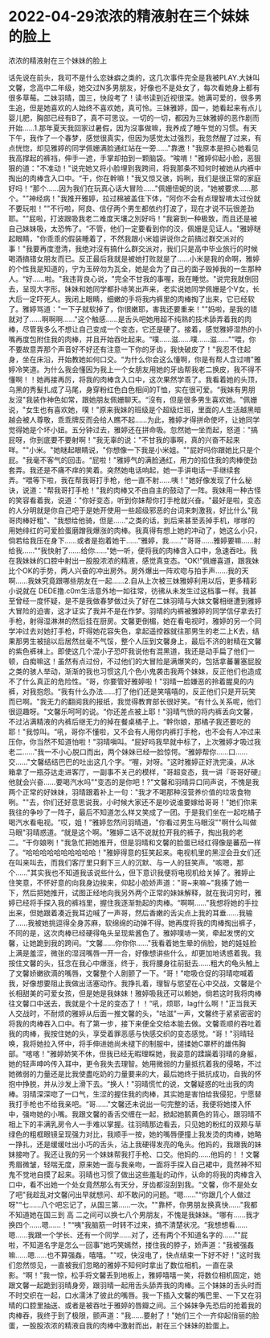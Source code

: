 # 2022-04-29浓浓的精液射在三个妹妹的脸上



浓浓的精液射在三个妹妹的脸上



话先说在前头，我可不是什么恋妹癖之类的，这几次事件完全是我被PLAY.大妹叫文馨，念高中二年级，她交过N多男朋友，好像也不是处女了，每次看她身上都有很多草莓。二妹羽晴，国三，快段考了！读书读到近视很深。她满可爱的，很多男生追，但是她喜欢的人始终不喜欢她，真可怜。三妹雅婷，国一，她看起来有点儿婴儿肥，胸部已经有B了，真不可思议。一切的一切，都因为三妹雅婷的恶作剧而开始……1.那年夏天我回家过暑假，因为沒事做嘛，我养成了睡午觉的习惯。有天下午，我作了一个春梦，感觉很真实，但因为感觉太过强烈，我忽然醒了过来，有点恍惚，却见雅婷的同学佩姗满脸通红站在一旁……"靠邀！"我原本是担心她看见我高撑起的裤裆，伸手一遮，手掌却拍到一颗脑袋。“唉唷！"雅婷仰起小脸，恶狠狠的道："不准动！"说完她又将小脸埋到我跨间，将我那条不知何时被她从内裤中掏出的肉棒含入口中。“干，你在幹嘛！"我又惊又骇，妈咧，我们是很正常的家庭好吗！“那个……因为我们在玩真心话大冒险……"佩姗忸妮的说，"她被要求……那个。""神经病！"我推开雅婷，拉过棉被盖住下体，"阿你不会有点理智唷太过份就不要玩啦！""不行啦，阿良、信仔两个男生都依约打波了，现在才说不玩很差劲耶。""屁啦，打波跟吸我老二难度天壤之別好吗！"我窘到一种极致，而且还是被自己妹妹吸，太恐怖了。“不管，他们一定要看到你的洨，佩姗是见证人。"雅婷瞇起眼睛，"你乖乖的假装睡着了，不然我跟小米姐讲说你之前搞过群交派对的事！"我要再度澄清，我绝对沒有搞什么群交派对，我们只是高中毕业旅行的时候喝酒搞错女朋友而已。反正最后我就是被她打败就是了……小米是我的命啊，雅婷的个性我是知道的，宁为玉碎勿为瓦全，她是会为了自己的面子毁掉我的一生那种人。“好……啦。"我违背良心说，"完全不甘我的事喔，我在睡觉。"说完我就倒回去，呈现大字形。妹妹和她同学都扑哧笑出声来，老实说她同学佩姗是个V女，长大后一定吓死人。我闭上眼睛，细嫩的手将我内裤里的肉棒掏了出来，它已经软了。雅婷骂道："一下子就软掉了，你很嫩耶，害我还要重来！""妈啦，是我的错就对了……啊啊啊……"这个触感……是舌头吧她用超不纯熟的技术舔弄着我的肉棒，尽管我多么不想让自己变成一个变态，它还是硬了。接着，感觉雅婷湿热的小嘴再度包附住我的肉棒，并且开始吞吐起来。“噗……滋……噗……滋……"“喂，你不要故意弄那个声音好不好还有注意一下你的牙齿，我快破皮了！"我忍不住起身，坐在床沿，开始教她如何口交。“为什么你会这么懂啊，你是有帮人含过唷"雅婷冷笑道。为什么我会懂因为我上一个女朋友用她的牙齿帮我老二换皮，我不得不懂啊！！她再接再厉，将我的肉棒含入口中，这次果然学乖了。我看着她的头顶，乌黑的秀髮扎成了马尾，身穿粉红色白色相间的T恤，实在很可爱。“我妹有男朋友沒"我装作神色如常，跟她朋友佩姗聊天。“沒有，但是很多男生喜欢她。"佩姗说，"女生也有喜欢她，噗！"原来我妹的班级是个超级烂班，里面的人生活越黑暗越会被人尊敬，乖乖牌反而会给人瞧不起……为此，雅婷才得拼命使坏，让她同学觉得她是个坏小妞。五分钟过去，雅婷还在拼命吸。忽然她一坐而起，怒道："搞屁呀，你到底要不要射啊！"我无辜的说："不甘我的事啊，真的兴奋不起来咩。""小米。"她瞇起眼睛说，"你想像一下我是小米姐。""屁好吗你跟她比只是个屁。"我毫不客气的回击。“屁啦！"雅婷气的满脸通红，用力的掐住我的肉棒使劲套弄。我还是不痛不痒的笑着。突然她电话响起，她一手讲电话一手继续套弄。“喂等下啦，我在帮我哥打手枪，他一直不射……咦！"她好像发现了什么秘诀，说道："帮我哥打手枪！"我的肉棒又不由自主的鼓动了一阵。我妹用一种古怪的笑容看着我，说道："你好变态，听到你妹帮你打手枪就兴奋。"最好是啦，变态的人分明就是你自己吧于是她开使用一些超级邪恶的台词来刺激我，好比什么"我哥肉棒好粗"、"我想给他骑，但是……"之类的话，到后来甚至丢掉手机，嗲嗲的用她绯红的可爱脸蛋磨蹭我爆涨的肉棒。我真得有想上她的冲动了，她这么小只，倘若给我压在身下……或者是抱着她干……"雅婷，我……""哥哥……雅婷要嘛……射给我……"“我快射了……给你……"她一听，便将我的肉棒含入口中，急速吞吐。我在我妹妹的口腔中射出一股股浓浓的精液，感觉真变态。“OK!"佩姗喜道，跟我妹比个OK的手势，两人兴奋的冲出房外。房外爆出一阵欢唿与拍手声……我的天啊……我妹究竟跟哪些朋友在一起……2.自从上次被三妹雅婷利用以后，更多精彩小说就在 DEDE撸.c0m生活意外地一如往常，彷彿从未发生过这档事一样。我甚至曾经一度怀疑，是不是我做春梦做过头了好在二妹羽晴与大妹文馨相继遭到雅婷大冒险的迫害，这才证实了我并不是在作梦。羽晴的内裤被雅婷的同学信仔拿去打手枪，射得湿淋淋的然后挂在厨房。文馨更倒楣，她在看电视时，雅婷的另一个同学冲过去对她打手枪，吓得她花容失色，拿起遥控器就往那男生的老二上K去，结果那男生被搥以后居然丝毫不气馁，整个人压到文馨身上，最后不济的射精在文馨的紫色裤袜上。即使这几个混小子恐吓我说他有混黑道，我还是动手扁了他们一顿，白痴嘛这！虽然有点过份，不过他们的大冒险是满爆笑的，包括拿蕃薯塞屁股之类的骇人举动，渐渐的我也习惯这几个色小鬼袭击我两个妹妹，反正他们也造成不了什么真正的危险性。“哥，你要管好雅婷啦！"羽晴一脸嫌恶的拎着腥臭的内裤，对我抱怨。“我有什么办法……打了他们还是笑嘻嘻的，反正他们只是开玩笑而已啊。"我无力的翻阅我的报纸，我觉得教育部长很好笑。“有什么关系呢，他们很逗趣呀。"文馨乐呵呵的说。“你还差点被上耶！"羽晴气愤的将内裤丢向文馨，不过沾满精液的内裤后继无力的掉在餐桌橘子上。“幹你娘，那橘子我还要吃的耶！"我惊叫。“吼，哥你不懂啦，又不会有人用你内裤打手枪，也不会有人冲过来压你，你当然不知道怕啦！"羽晴嗔叫。“屁好吗我早就中标了，上次雅婷才吸过我老二……"我一不小心脱口而出，两个妹妹已经一脸惊愕。“雅婷帮你……口……交……"文馨结结巴巴的吐出这几个字。“喔，对呀。"这时雅婷正好洗完澡，从冰箱拿了一瓶芬达走进客厅，一副事不关己的模样，"哥超变态，我一讲『哥哥好硬』他就会兴奋……要喝汽水吗""变态的是你吧！?"文馨和羽晴异口同声说，不愧是我两个正常的好妹妹，羽晴跟着补上一句："我才不喝那种沒营养价值的垃圾食物咧。""去，你们还好意思说我，小时候大家还不是吵说谁要嫁给哥哥！"她们你来我往的争吵了一阵子，最后不知道怎么样又笑成了一团。于是我们坐在一起吃橘子喝汽水看电视。“哎，姐！"雅婷忽然问羽晴道，"你看过男生马眼沒""啊什么叫做马眼"羽晴惑道。“就是这个啊。"雅婷二话不说就拉开我的裤子，掏出我的老二。“干你娘咧！"我急忙把她推开，但是羽晴和文馨的脸蛋已经红得像是蕃茄一样了。“哈哈哈哈哈哈哈哈哈哈！"雅婷得意的狂笑起来。电视机里的黑涩会丑女们还在叫来叫去，而我们客厅里只剩下三人的沉默、与一人的狂笑声。“咳嗯，那个……"其实我也不知道我该说些什么，但下意识我便将电视机给关掉了。雅婷止住笑意，不怀好意的向我身边挨来，仰起小脸娇声道："哥~来嘛~"我揍了她一下，然后把她推开，试图正经地向我另外两个正常的妹妹解释，就在我词穷时，雅婷已经将手探入我的裤裆里，握住我逐渐勃起的肉棒。“啊啊……"我想将她的手拉出来，但她跟着凑近我耳边喊了一声哥，然后香嫩的舌尖点上我的耳垂……我输了……我被她挑逗得全身苏麻，软绵绵的动弹不得。她再度将我的肉棒掏出裤子，不同的是，这次肉棒已经硬得龟头呈现紫酱色了。雅婷噗哧一笑，牵起发愣的文馨，让她跪到我的跨间。“文馨……你你你……"我看着她生晕的俏脸，她的娃娃脸上满是羞涩，微张的湿润嘴唇一开一合，好像想讲些什么，却更加地诱惑着我。我按住文馨的头，狂念在我心中爆涨，终于，我将腰身往前挺去……粗大的龟头触上了文馨娇嫩欲滴的嘴唇，文馨整个人剧颤了一下。“哥！"唿吸仓促的羽晴唿喊着我，好像想要阻止我做出活塞动作。我挣扎着，理智与慾望在心中交战，文馨是个长相甜美的可爱女孩，但是她是我妹妹！雅婷吸我还可以赖她，倘若这时我将肉棒往文馨口中送去，我就是个十足的变态了！！“吼，烦耶，lag什么啊！"正当我天人交战时，不耐烦的雅婷从后面一推文馨的头，"咕滋"一声，文馨终于紧紧密密的将我的肉棒吞入口中。有了第一步，接下来便全交给本能去做。文馨乖顺的吞吐着我的肉棒，我按住她的头，享受着罪恶感与快感交织的变态感觉。“哥！"羽晴轻唤，我将她拉入怀中，将手伸进她尚未褪下的制服中，搓揉她C罩杯的雄伟胸部。“喀喀！"雅婷娇笑不休，但我已经无暇理睬她，我姿意的蹂躏着羽晴的身躯，她的轻声呻吟传入耳中，更令我失去理智。她用微弱的力量抵抗着我的侵略，不过她微弱的力量还是比我使盡吃奶的力量要来的大，最后她终于抵抗成功，自我的怀抱中挣脱，并从沙发上滑下去。“换人！"羽晴慌忙的说，文馨疑惑的吐出我的肉棒。羽晴深深唿了一口气，生涩的握住我的肉棒，其实她是害怕给我侵犯，宁愿替我打手枪也不给我亲吧。“哥……"文馨还未说出一句完整的话，我便将她搂入怀中，强吻她的小嘴。我跟文馨的香舌交缠在一起，掀起她鹅黄色的背心，跟羽晴不相上下的丰满乳房令人一手难以掌握。往羽晴那边看去，只见她的粉红的双颊与草绿色的粗框眼镜呈现强力对比，我顺手一按，她的嘴唇便撞上我发烫的肉棒，她略一挣扎，还是缓缓吐出小巧的舌头，沾上我硬得发亮的龟头。他妈的，我跟我的妹妹接吻了。我还让我的另一个妹妹帮我打手枪、口交。他妈的……他妈的！！文馨秀眉微皱，轻喘无度，原来她一面与我亲吻，一面将手探入自己裙中，竟然神不知鬼不觉地自摸了起来。羽晴也习惯了做出这些羞耻的动作，认命的将我的肉棒含入口中，看不出她一个处女竟然那么有天分，牙齿都沒刮到我。“文馨，你不是处女了吧"我趁乱对文馨问出早就想问、却不敢问的问题。“嗯……"“你跟几个人做过呀"“七……八个吧忘记了，从国三第……一次。""靠杯，你男朋友换真快……"我都不知道她在国三到 高 二之间可以换七八个男朋友，不愧是我妹妹。“哪有……我才换四个……嗯……！"“咦"我脑筋一时转不过来，搞不清楚状况。“我想想看……嗯……我跟一个学长、还有一个同学……对了，还有两个不知道名字的……""屁啦，不知道名字是怎么一回事"她巧笑嫣然，搂住我的脖子，娇声道："我被强姦嘛……嗯……也不算强姦，嘻嘻。""哎，快沒电了，快点结束一下好不好！"这时我们忽然惊见，一直被我们忽略的雅婷不知何时拿出了数位相机，一直在录影。“啊！"我一惊，松手将文馨丢到地板上，雅婷嘻嘻一笑，将数位相机固定，她跟文馨一起跪到羽晴身旁，跟羽晴一起用舌头舔弄我的肉棒。三个妹妹的舌头时而不时交织在一起，口水濡沐了彼此的嘴唇。我一下插入文馨的嘴巴里、一下又在羽晴的口腔里抽送、或者是被吞吐于雅婷的唇瓣之间。三个姊妹争先恐后的抢着我的肉棒吞，我终于到了极限，颤声道："我……要射了！"她们三个一齐仰起俏丽的脸蛋，一股股浓浓的精液自我的肉棒中激射而出，射在三个妹妹的脸蛋上。


